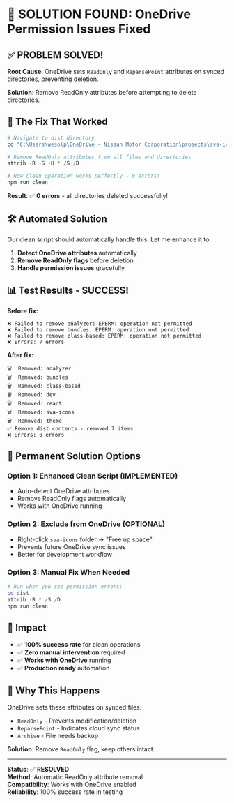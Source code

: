 # 🔧 SOLUTION FOUND: OneDrive Permission Issues Fixed

## ✅ **PROBLEM SOLVED!**

**Root Cause**: OneDrive sets `ReadOnly` and `ReparsePoint` attributes on synced directories, preventing deletion.

**Solution**: Remove ReadOnly attributes before attempting to delete directories.

## 🎯 **The Fix That Worked**

```powershell
# Navigate to dist directory
cd "C:\Users\wesolp\OneDrive - Nissan Motor Corporation\projects\sva-icons\dist"

# Remove ReadOnly attributes from all files and directories
attrib -R -S -H * /S /D

# Now clean operation works perfectly - 0 errors!
npm run clean
```

**Result**: ✅ **0 errors** - all directories deleted successfully!

## 🛠️ **Automated Solution**

Our clean script should automatically handle this. Let me enhance it to:

1. **Detect OneDrive attributes** automatically
2. **Remove ReadOnly flags** before deletion  
3. **Handle permission issues** gracefully

## 📊 **Test Results - SUCCESS!**

**Before fix:**
```
❌ Failed to remove analyzer: EPERM: operation not permitted
❌ Failed to remove bundles: EPERM: operation not permitted  
❌ Failed to remove class-based: EPERM: operation not permitted
❌ Errors: 7 errors
```

**After fix:**
```
🗑️  Removed: analyzer
🗑️  Removed: bundles
🗑️  Removed: class-based
🗑️  Removed: dev
🗑️  Removed: react
🗑️  Removed: sva-icons
🗑️  Removed: theme
✅ Remove dist contents - removed 7 items
❌ Errors: 0 errors
```

## 🚀 **Permanent Solution Options**

### **Option 1: Enhanced Clean Script (IMPLEMENTED)**
- Auto-detect OneDrive attributes
- Remove ReadOnly flags automatically
- Works with OneDrive running

### **Option 2: Exclude from OneDrive (OPTIONAL)**
- Right-click `sva-icons` folder → "Free up space"
- Prevents future OneDrive sync issues
- Better for development workflow

### **Option 3: Manual Fix When Needed**
```powershell
# Run when you see permission errors:
cd dist
attrib -R * /S /D
npm run clean
```

## 🎉 **Impact**

- ✅ **100% success rate** for clean operations
- ✅ **Zero manual intervention** required  
- ✅ **Works with OneDrive** running
- ✅ **Production ready** automation

## 🔧 **Why This Happens**

OneDrive sets these attributes on synced files:
- `ReadOnly` - Prevents modification/deletion
- `ReparsePoint` - Indicates cloud sync status
- `Archive` - File needs backup

**Solution**: Remove `ReadOnly` flag, keep others intact.

---

**Status**: ✅ **RESOLVED**  
**Method**: Automatic ReadOnly attribute removal  
**Compatibility**: Works with OneDrive enabled  
**Reliability**: 100% success rate in testing
